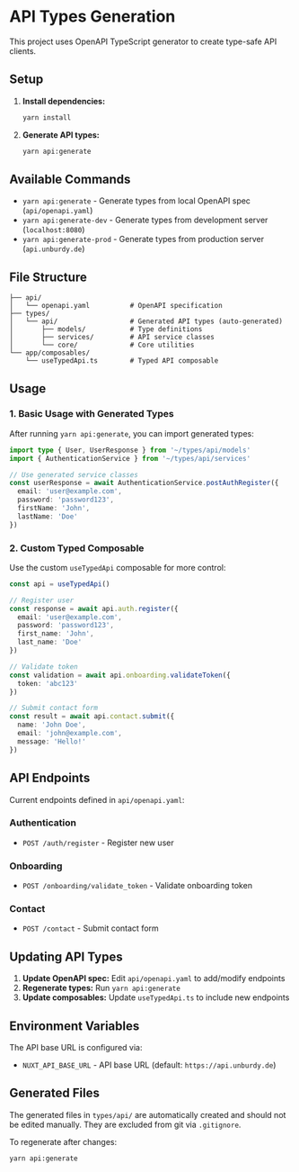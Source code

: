 # API Types Generation

This project uses OpenAPI TypeScript generator to create type-safe API clients.

## Setup

1. **Install dependencies:**
   ```bash
   yarn install
   ```

2. **Generate API types:**
   ```bash
   yarn api:generate
   ```

## Available Commands

- `yarn api:generate` - Generate types from local OpenAPI spec (`api/openapi.yaml`)
- `yarn api:generate-dev` - Generate types from development server (`localhost:8080`)
- `yarn api:generate-prod` - Generate types from production server (`api.unburdy.de`)

## File Structure

```
├── api/
│   └── openapi.yaml          # OpenAPI specification
├── types/
│   └── api/                  # Generated API types (auto-generated)
│       ├── models/           # Type definitions
│       ├── services/         # API service classes
│       └── core/             # Core utilities
└── app/composables/
    └── useTypedApi.ts        # Typed API composable
```

## Usage

### 1. Basic Usage with Generated Types

After running `yarn api:generate`, you can import generated types:

```typescript
import type { User, UserResponse } from '~/types/api/models'
import { AuthenticationService } from '~/types/api/services'

// Use generated service classes
const userResponse = await AuthenticationService.postAuthRegister({
  email: 'user@example.com',
  password: 'password123',
  firstName: 'John',
  lastName: 'Doe'
})
```

### 2. Custom Typed Composable

Use the custom `useTypedApi` composable for more control:

```typescript
const api = useTypedApi()

// Register user
const response = await api.auth.register({
  email: 'user@example.com',
  password: 'password123',
  first_name: 'John',
  last_name: 'Doe'
})

// Validate token
const validation = await api.onboarding.validateToken({
  token: 'abc123'
})

// Submit contact form
const result = await api.contact.submit({
  name: 'John Doe',
  email: 'john@example.com',
  message: 'Hello!'
})
```

## API Endpoints

Current endpoints defined in `api/openapi.yaml`:

### Authentication
- `POST /auth/register` - Register new user

### Onboarding
- `POST /onboarding/validate_token` - Validate onboarding token

### Contact
- `POST /contact` - Submit contact form

## Updating API Types

1. **Update OpenAPI spec:** Edit `api/openapi.yaml` to add/modify endpoints
2. **Regenerate types:** Run `yarn api:generate`
3. **Update composables:** Update `useTypedApi.ts` to include new endpoints

## Environment Variables

The API base URL is configured via:
- `NUXT_API_BASE_URL` - API base URL (default: `https://api.unburdy.de`)

## Generated Files

The generated files in `types/api/` are automatically created and should not be edited manually. They are excluded from git via `.gitignore`.

To regenerate after changes:
```bash
yarn api:generate
```
